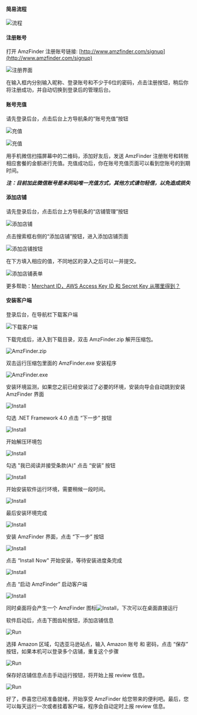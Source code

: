 #### 简易流程

![流程](img/start.png)

#### 注册账号

打开 AmzFinder 注册账号链接: [http://www.amzfinder.com/signup](http://www.amzfinder.com/signup)

![注册界面](img/siginup.png)

在输入框内分别输入昵称、登录账号和不少于6位的密码，点击注册按钮，稍后你将注册成功，并自动切换到登录后的管理后台。

#### 账号充值

请先登录后台，点击后台上方导航条的“账号充值”按钮

![充值](img/recharge.png)

![充值](img/recharge_qrcode.png)

用手机微信扫描屏幕中的二维码，添加好友后，发送 AmzFinder 注册账号和转账相应套餐的金额进行充值。充值成功后，你在账号充值页面可以看到您账号的到期时间。

***注：目前加此微信账号是本网站唯一充值方式，其他方式请勿轻信，以免造成损失***

#### 添加店铺

请先登录后台，点击后台上方导航条的“店铺管理”按钮

![添加店铺](img/store.png)

点击搜索框右侧的“添加店铺”按钮，进入添加店铺页面

![添加店铺按钮](img/create_store_btn.png)

在下方填入相应的值，不同地区的录入之后可以一并提交。

![添加店铺表单](img/creat_store_form.png)

更多帮助：[Merchant ID，AWS Access Key ID 和 Secret Key 从哪里得到？](other.md#merchant-idaws-access-key-id-secret-key)

#### 安装客户端

登录后台，在导航栏下载客户端

![下载客户端](img/download.png)

下载完成后，进入到下载目录，双击 AmzFinder.zip 解开压缩包。

![AmzFinder.zip](img/download1.png)

双击运行压缩包里面的 AmzFinder.exe 安装程序

![AmzFinder.exe](img/download2.png)

安装环境监测，如果您之前已经安装过了必要的环境，安装向导会自动跳到安装 AmzFinder 界面

![Install](img/install1.png)

勾选 .NET Framework 4.0 点击 “下一步” 按钮

![Install](img/install2.png)

开始解压环境包

![Install](img/install3.png)

勾选 "我已阅读并接受条款(A)" 点击 “安装” 按钮

![Install](img/install4.png)

开始安装软件运行环境，需要稍候一段时间。

![Install](img/install5.png)

最后安装环境完成

![Install](img/install6.png)

安装 AmzFinder 界面，点击 “下一步” 按钮

![Install](img/install7.png)

点击 “Install Now" 开始安装，等待安装进度条完成

![Install](img/install9.png)

点击 “启动 AmzFinder” 启动客户端

![Install](img/install10.png)

同时桌面将会产生一个 AmzFinder 图标![Install](img/soft_icon.png)，下次可以在桌面直接运行

软件启动后，点击下图齿轮按钮，添加店铺信息

![Run](img/run1.png)

选择 Amazon 区域，勾选亚马逊站点，输入 Amazon 账号 和 密码，点击 “保存” 按钮，如果本机可以登录多个店铺，重复这个步骤

![Run](img/run2.png)

保存好店铺信息点击手动运行按钮，将开始上报 review 信息。

![Run](img/run3.png)

好了，恭喜您已经准备就绪，开始享受 AmzFinder 给您带来的便利吧。最后，您可以每天运行一次或者挂着客户端，程序会自动定时上报 review 信息。


